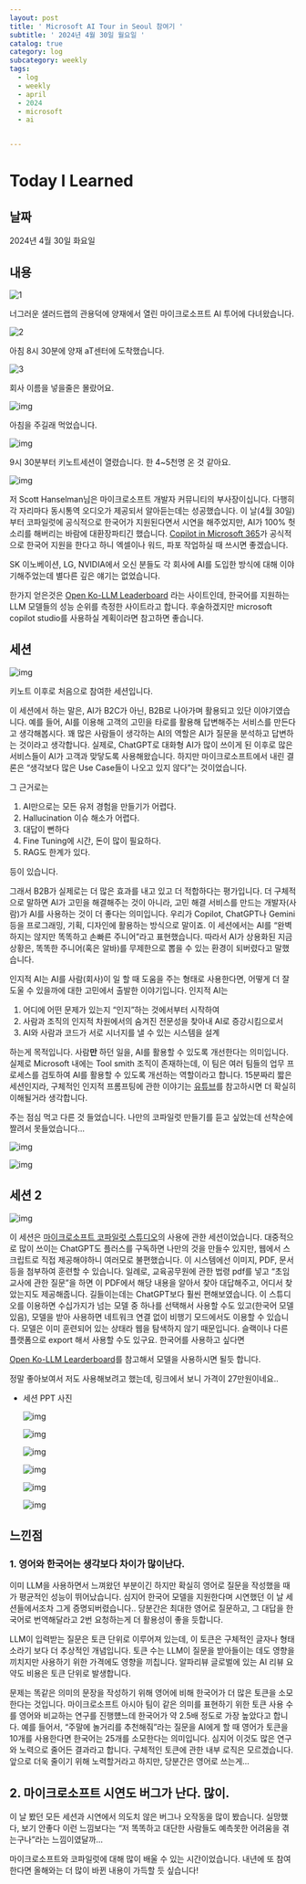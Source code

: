 ```yaml
---
layout: post
title: ' Microsoft AI Tour in Seoul 참여기 '
subtitle: ' 2024년 4월 30일 월요일 '
catalog: true
category: log
subcategory: weekly
tags:
  - log
  - weekly
  - april
  - 2024
  - microsoft
  - ai


---
```


# Today I Learned

## 날짜

2024년 4월 30일 화요일

## 내용

![1](https://cdn.jsdelivr.net/gh/junsoopooh/junsoopooh.github.io/img/log240430/1.webp)

너그러운 샐러드랩의 관용덕에 양재에서 열린 마이크로소프트 AI 투어에 다녀왔습니다.

![2](https://cdn.jsdelivr.net/gh/junsoopooh/junsoopooh.github.io/img/log240430/2.webp)

아침 8시 30분에 양재 aT센터에 도착했습니다. 

![3](https://cdn.jsdelivr.net/gh/junsoopooh/junsoopooh.github.io/img/log240430/3.webp)

회사 이름을 넣을줄은 몰랐어요.

![img](https://cdn.jsdelivr.net/gh/junsoopooh/junsoopooh.github.io/img/log240430/4.webp)

아침을 주길래 먹었습니다.

![img](https://cdn.jsdelivr.net/gh/junsoopooh/junsoopooh.github.io/img/log240430/5.webp)

9시 30분부터 키노트세션이 열렸습니다. 한 4~5천명 온 것 같아요.

![img](https://cdn.jsdelivr.net/gh/junsoopooh/junsoopooh.github.io/img/log240430/6.webp)

저 Scott Hanselman님은 마이크로소프트 개발자 커뮤니티의 부사장이십니다. 다행히 각 자리마다 동시통역 오디오가 제공되서 알아듣는데는 성공했습니다. 이 날(4월 30일)부터 코파일럿에 공식적으로 한국어가 지원된다면서 시연을 해주었지만, AI가 100% 헛소리를 해버리는 바람에 대환장파티긴 했습니다.  [Copilot in Microsoft 365](https://www.microsoft.com/en-us/microsoft-365/enterprise/copilot-for-microsoft-365)가 공식적으로 한국어 지원을 한다고 하니 엑셀이나 워드, 파포 작업하실 때 쓰시면 좋겠습니다.

SK 이노베이션, LG, NVIDIA에서 오신 분들도 각 회사에 AI를 도입한 방식에 대해 이야기해주었는데 별다른 깊은 얘기는 없었습니다.

한가지 얻은것은 [Open Ko-LLM Leaderboard](https://huggingface.co/spaces/upstage/open-ko-llm-leaderboard) 라는 사이트인데, 한국어를 지원하는 LLM 모델들의 성능 순위를 측정한 사이트라고 합니다. 후술하겠지만 microsoft copilot studio를 사용하실 계획이라면 참고하면 좋습니다.

## 세션

![img](https://cdn.jsdelivr.net/gh/junsoopooh/junsoopooh.github.io/img/log240430/7.webp)

키노트 이후로 처음으로 참여한 세션입니다. 

 이 세션에서 하는 말은, AI가 B2C가 아닌, B2B로 나아가며 활용되고 있단 이야기였습니다. 예를 들어, AI를 이용해 고객의 고민을 타로를 활용해 답변해주는 서비스를 만든다고 생각해봅시다. 꽤 많은 사람들이 생각하는 AI의 역할은 AI가 질문을 분석하고 답변하는 것이라고 생각합니다. 실제로, ChatGPT로 대화형 AI가 많이 쓰이게 된 이후로 많은 서비스들이 AI가 고객과 맞닿도록 사용해왔습니다. 하지만 마이크로소프트에서 내린 결론은 “생각보다 많은 Use Case들이 나오고 있지 않다”는 것이었습니다.

그 근거로는 

1. AI만으로는 모든 유저 경험을 만들기가 어렵다.
2. Hallucination 이슈 해소가 어렵다.
3. 대답이 뻔하다
4. Fine Tuning에 시간, 돈이 많이 필요하다.
5. RAG도 한계가 있다.

등이 있습니다.

 그래서 B2B가 실제로는 더 많은 효과를 내고 있고 더 적합하다는 평가입니다. 더 구체적으로 말하면 AI가 고민을 해결해주는 것이 아니라, 고민 해결 서비스를 만드는 개발자(사람)가 AI를 사용하는 것이 더 좋다는 의미입니다. 우리가 Copilot, ChatGPT나 Gemini등을 프로그래밍, 기획, 디자인에 활용하는 방식으로 말이죠. 이 세션에서는 AI를 “완벽하지는 않지만 똑똑하고 손빠른 주니어”라고 표현했습니다. 따라서 AI가 상용화된 지금 상황은, 똑똑한 주니어(혹은 알바)를 무제한으로 뽑을 수 있는 환경이 되버렸다고 말했습니다.

 인지적 AI는 AI를 사람(회사)이 일 할 때 도움을 주는 형태로 사용한다면, 어떻게 더 잘 도울 수 있을까에 대한 고민에서 출발한 이야기입니다. 인지적 AI는

1. 어디에 어떤 문제가 있는지 “인지”하는 것에서부터 시작하여
2. 사람과 조직의 인지적 차원에서의 숨겨진 전문성을 찾아내 AI로 증강시킴으로서
3. AI와 사람과 코드가 서로 시너지를 낼 수 있는 시스템을 설계

하는게 목적입니다. 사람**만** 하던 일을, AI를 활용할 수 있도록 개선한다는 의미입니다. 실제로 Microsoft 내에는 Tool smith 조직이 존재하는데, 이 팀은 여러 팀들의 업무 프로세스를 검토하여 AI를 활용할 수 있도록 개선하는 역할이라고 합니다. 15분짜리 짧은 세션인지라, 구체적인 인지적 프롬프팅에 관한 이야기는 [유튜브](https://www.youtube.com/watch?v=CkCL8dV_mPk)를 참고하시면 더 확실히 이해될거라 생각합니다.

주는 점심 먹고 다른 것 들었습니다. 나만의 코파일럿 만들기를 듣고 싶었는데 선착순에 짤려서 못들었습니다…

![img](https://cdn.jsdelivr.net/gh/junsoopooh/junsoopooh.github.io/img/log240430/8.webp)

![img](https://cdn.jsdelivr.net/gh/junsoopooh/junsoopooh.github.io/img/log240430/9.webp)

## 세션 2

![img](https://cdn.jsdelivr.net/gh/junsoopooh/junsoopooh.github.io/img/log240430/11.webp)

이 세션은 [마이크로소프트 코파일럿 스튜디오](https://www.microsoft.com/ko-kr/microsoft-copilot/microsoft-copilot-studio#static-override-sm-1)의 사용에 관한 세션이었습니다. 대중적으로 많이 쓰이는 ChatGPT도 플러스를 구독하면 나만의 것을 만들수 있지만, 웹에서 스크립트로 직접 제공해야하니 여러모로 불편했습니다. 이 시스템에선 이미지, PDF, 문서 등을 첨부하여 훈련할 수 있습니다. 일례로, 교육공무원에 관한 법령 pdf를 넣고 “초임 교사에 관한 질문”을 하면 이 PDF에서 해당 내용을 알아서 찾아 대답해주고, 어디서 찾았는지도 제공해줍니다. 길들이는데는 ChatGPT보다 훨씬 편해보였습니다. 이 스튜디오를 이용하면 수십가지가 넘는 모델 중 하나를 선택해서 사용할 수도 있고(한국어 모델 있음), 모델을 받아 사용하면 네트워크 연결 없이 비행기 모드에서도 이용할 수 있습니다. 모델은 이미 훈련되어 있는 상태라 웹을 탐색하지 않기 때문입니다. 슬랙이나 다른 플랫폼으로 export 해서 사용할 수도 있구요. 한국어를 사용하고 싶다면 

[Open Ko-LLM Learderboard](https://huggingface.co/spaces/upstage/open-ko-llm-leaderboard)를 참고해서 모델을 사용하시면 될듯 합니다.

 정말 좋아보여서 저도 사용해보려고 했는데, 링크에서 보니 가격이 27만원이네요..

- 세션 PPT 사진
    
    ![img](https://cdn.jsdelivr.net/gh/junsoopooh/junsoopooh.github.io/img/log240430/12.webp)
    
    ![img](https://cdn.jsdelivr.net/gh/junsoopooh/junsoopooh.github.io/img/log240430/13.webp)
    
    ![img](https://cdn.jsdelivr.net/gh/junsoopooh/junsoopooh.github.io/img/log240430/14.webp)
    
    ![img](https://cdn.jsdelivr.net/gh/junsoopooh/junsoopooh.github.io/img/log240430/15.webp)
    
    ![img](https://cdn.jsdelivr.net/gh/junsoopooh/junsoopooh.github.io/img/log240430/16.webp)
    
    ![img](https://cdn.jsdelivr.net/gh/junsoopooh/junsoopooh.github.io/img/log240430/17.webp)
    

## 느낀점

### 1. 영어와 한국어는 생각보다 차이가 많이난다.

이미 LLM을 사용하면서 느껴왔던 부분이긴 하지만 확실히 영어로 질문을 작성했을 때가 평균적인 성능이 뛰어났습니다. 심지어 한국어 모델을 지원한다며 시연했던 이 날 세션들에서조차 그게 증명되버렸습니다.. 당분간은 최대한 영어로 질문하고, 그 대답을 한국어로 번역해달라고 2번 요청하는게 더 활용성이 좋을 듯합니다. 

LLM이 입력받는 질문은 토큰 단위로 이루어져 있는데, 이 토큰은 구체적인 글자나 형태소라기 보다 더 추상적인 개념입니다. 토큰 수는 LLM이 질문을 받아들이는 데도 영향을 끼치지만 사용하기 위한 가격에도 영향을 끼칩니다. 알파리뷰 글로벌에 있는 AI 리뷰 요약도 비용은 토큰 단위로 발생합니다.

 문제는 똑같은 의미의 문장을 작성하기 위해 영어에 비해 한국어가 더 많은 토큰을 소모한다는 것입니다. 마이크로소프트 아시아 팀이 같은 의미를 표현하기 위한 토큰 사용 수를 영어와 비교하는 연구를 진행헀느데 한국어가 약 2.5배 정도로 가장 높았다고 합니다. 예를 들어서, “주말에 놀거리를 추천해줘”라는 질문을 AI에게 할 때 영어가  토큰을 10개를 사용한다면 한국어는 25개를 소모한다는 의미입니다. 심지어 이것도 많은 연구와 노력으로 줄어든 결과라고 합니다. 구체적인 토큰에 관한 내부 로직은 모르겠습니다. 앞으로 더욱 줄이기 위해 노력할거라고 하지만, 당분간은 영어로 쓰는게…

## 2. 마이크로소프트 시연도 버그가 난다. 많이.

이 날 봤던 모든 세션과 시연에서 의도치 않은 버그나 오작동을 많이 봤습니다. 실망했다, 보기 안좋다 이런 느낌보다는 “저 똑똑하고 대단한 사람들도 예측못한 어려움을 겪는구나”라는 느낌이였달까…

마이크로소프트와 코파일럿에 대해 많이 배울 수 있는 시간이었습니다. 내년에 또 참여한다면 올해와는 더 많이 바뀐 내용이 가득할 듯 싶습니다!